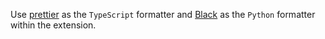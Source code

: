 Use [prettier](https://prettier.io/) as the `TypeScript` formatter and [Black](https://github.com/psf/black) as the `Python` formatter within the extension.
